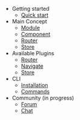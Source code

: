 - Getting started
  - [Quick start](quickstart.md)
- Main Concept
  - [Module](module.md)
  - [Component](component.md)
  - [Router](router.md)
  - [Store](store.md)
- Available Plugins
  - [Router](router.md)
  - [Navigate](navigate.md)
  - [Store](store.md)
- CLI
  - [Installation](cli-installation.md)
  - [Commands](cli-commands.md)
- Community (in progress)
  - [Forum](forum.md)
  - [Chat](chat.md)
